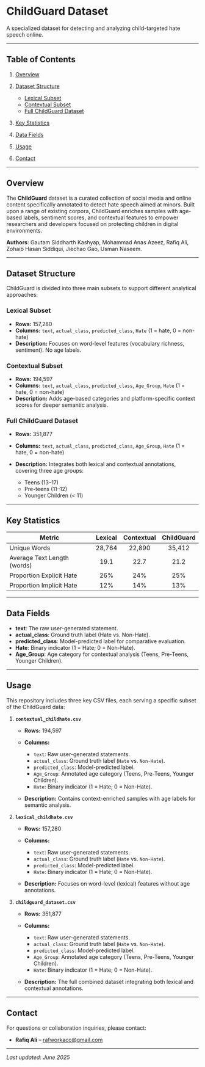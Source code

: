 # ChildGuard Dataset

A specialized dataset for detecting and analyzing child-targeted hate speech online.

---

## Table of Contents

1. [Overview](#overview)
2. [Dataset Structure](#dataset-structure)

   * [Lexical Subset](#lexical-subset)
   * [Contextual Subset](#contextual-subset)
   * [Full ChildGuard Dataset](#full-childguard-dataset)
3. [Key Statistics](#key-statistics)
4. [Data Fields](#data-fields)
5. [Usage](#usage)
6. [Contact](#contact)

---

## Overview

The **ChildGuard** dataset is a curated collection of social media and online content specifically annotated to detect hate speech aimed at minors. Built upon a range of existing corpora, ChildGuard enriches samples with age-based labels, sentiment scores, and contextual features to empower researchers and developers focused on protecting children in digital environments.

**Authors**: Gautam Siddharth Kashyap, Mohammad Anas Azeez, Rafiq Ali, Zohaib Hasan Siddiqui, Jiechao Gao, Usman Naseem.

---

## Dataset Structure

ChildGuard is divided into three main subsets to support different analytical approaches:

### Lexical Subset

* **Rows:** 157,280
* **Columns:** `text`, `actual_class`, `predicted_class`, `Hate` (1 = hate, 0 = non-hate)
* **Description:** Focuses on word-level features (vocabulary richness, sentiment). No age labels.

### Contextual Subset

* **Rows:** 194,597
* **Columns:** `text`, `actual_class`, `predicted_class`, `Age_Group`, `Hate` (1 = hate, 0 = non-hate)
* **Description:** Adds age-based categories and platform-specific context scores for deeper semantic analysis.

### Full ChildGuard Dataset

* **Rows:** 351,877
* **Columns:** `text`, `actual_class`, `predicted_class`, `Age_Group`, `Hate` (1 = hate, 0 = non-hate)
* **Description:** Integrates both lexical and contextual annotations, covering three age groups:

  * Teens (13–17)
  * Pre-teens (11–12)
  * Younger Children (< 11)

---

## Key Statistics

| Metric                      | Lexical | Contextual | ChildGuard |
| --------------------------- | :-----: | :--------: | :--------: |
| Unique Words                |  28,764 |   22,890   |   35,412   |
| Average Text Length (words) |   19.1  |    22.7    |    21.2    |
| Proportion Explicit Hate    |   26%   |     24%    |     25%    |
| Proportion Implicit Hate    |   12%   |     14%    |     13%    |


---

## Data Fields

* **text**: The raw user-generated statement.
* **actual\_class**: Ground truth label (Hate vs. Non-Hate).
* **predicted\_class**: Model-predicted label for comparative evaluation.
* **Hate**: Binary indicator (1 = Hate; 0 = Non-Hate).
* **Age\_Group**: Age category for contextual analysis (Teens, Pre-Teens, Younger Children).

---

## Usage

This repository includes three key CSV files, each serving a specific subset of the ChildGuard data:

1. **`contextual_childhate.csv`**

   * **Rows:** 194,597
   * **Columns:**

     * `text`: Raw user-generated statements.
     * `actual_class`: Ground truth label (`Hate` vs. `Non-Hate`).
     * `predicted_class`: Model-predicted label.
     * `Age_Group`: Annotated age category (Teens, Pre-Teens, Younger Children).
     * `Hate`: Binary indicator (1 = Hate; 0 = Non-Hate).
   * **Description:** Contains context-enriched samples with age labels for semantic analysis.

2. **`lexical_childhate.csv`**

   * **Rows:** 157,280
   * **Columns:**

     * `text`: Raw user-generated statements.
     * `actual_class`: Ground truth label (`Hate` vs. `Non-Hate`).
     * `predicted_class`: Model-predicted label.
     * `Hate`: Binary indicator (1 = Hate; 0 = Non-Hate).
   * **Description:** Focuses on word-level (lexical) features without age annotations.

3. **`childguard_dataset.csv`**

   * **Rows:** 351,877
   * **Columns:**

     * `text`: Raw user-generated statements.
     * `actual_class`: Ground truth label (`Hate` vs. `Non-Hate`).
     * `predicted_class`: Model-predicted label.
     * `Age_Group`: Annotated age category (Teens, Pre-Teens, Younger Children).
     * `Hate`: Binary indicator (1 = Hate; 0 = Non-Hate).
   * **Description:** The full combined dataset integrating both lexical and contextual annotations.

---

## Contact

For questions or collaboration inquiries, please contact:

* **Rafiq Ali** – [rafworkacc@gmail.com](mailto:rafworkacc@gmail.com)

---

*Last updated: June 2025*
